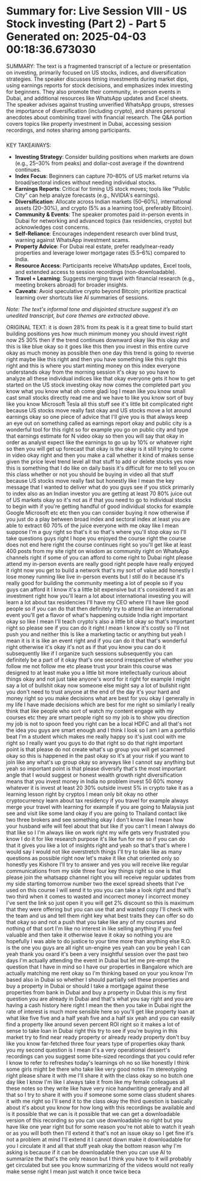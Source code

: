 Summary for: Live Session VIII - US Stock investing (Part 2)  - Part 5
Generated on: 2025-04-03 00:18:36.673030
==================================================

SUMMARY:
The text is a fragmented transcript of a lecture or presentation on investing, primarily focused on US stocks, indices, and diversification strategies. The speaker discusses timing investments during market dips, using earnings reports for stock decisions, and emphasizes index investing for beginners. They also promote their community, in-person events in Dubai, and additional resources like WhatsApp updates and Excel sheets. The speaker advises against trusting unverified WhatsApp groups, stresses the importance of diversification (including crypto), and shares personal anecdotes about combining travel with financial research. The Q&A portion covers topics like property investment in Dubai, accessing session recordings, and notes sharing among participants.  

###

KEY TAKEAWAYS:
- **Investing Strategy**: Consider building positions when markets are down (e.g., 25–30% from peaks) and dollar-cost average if the downtrend continues.  
- **Index Focus**: Beginners can capture 70–80% of US market returns via broad/sectoral indices without needing individual stocks.  
- **Earnings Reports**: Critical for timing US stock moves; tools like "Public City" can help analyze forecasts (e.g., NVIDIA's earnings).  
- **Diversification**: Allocate across Indian markets (50–60%), international assets (20–30%), and crypto (5% as a learning tool, preferably Bitcoin).  
- **Community & Events**: The speaker promotes paid in-person events in Dubai for networking and advanced topics (tax residencies, crypto) but acknowledges cost concerns.  
- **Self-Reliance**: Encourages independent research over blind trust, warning against WhatsApp investment scams.  
- **Property Advice**: For Dubai real estate, prefer ready/near-ready properties and leverage lower mortgage rates (5.5–6%) compared to India.  
- **Resource Access**: Participants receive WhatsApp updates, Excel tools, and extended access to session recordings (non-downloadable).  
- **Travel + Learning**: Suggests merging travel with financial research (e.g., meeting brokers abroad) for broader insights.  
- **Caveats**: Avoid speculative crypto beyond Bitcoin; prioritize practical learning over shortcuts like AI summaries of sessions.  

*Note: The text's informal tone and disjointed structure suggest it’s an unedited transcript, but core themes are extracted above.*

ORIGINAL TEXT:
it is down 28% from its peak is it a great time to build start building positions yes how much minimum money you should invest right now 25 30% then if the trend continues downward okay like this okay and this is like blue okay so it goes like this then you invest in this entire curve okay as much money as possible then one day this trend is going to reverse right maybe like this right and then you have something like this right this right and this is where you start minting money on this index everyone understands okay from the morning session it's okay so you have to analyze all these individual indices like that okay everyone gets it how to get started on the US stock investing okay now comes the completed part you know what you know what oh come gladi log I mean like you know small cast small stocks directly read me and we have to like you know sort of buy like you know Microsoft Tesla all this stuff see it's little bit complicated right because US stocks move really fast okay and US stocks move a lot around earnings okay so one piece of advice that I'll give you is that always keep an eye out on something called as earnings report okay and public city is a wonderful tool for this right so for example you go on public city and type that earnings estimate for N video okay so then you will say that okay in order as analyst expect like the earnings to go up by 10% or whatever right so then you will get up forecast that okay is the okay is it still trying to come in video okay right and then you make a call whether it kind of makes sense given the price level trend level all that stuff to add or delete stocks yes now this is something that I do like on daily basis it's difficult for me to tell you on this class whether or not you should be buying in video all that stuff because US stocks move really fast but honestly like I mean the key message that I wanted to deliver what do you guys see if you stick primarily to index also as an Indian investor you are getting at least 70 80% juice out of US markets okay so it's not as if that you need to go to individual stocks to begin with if you're getting handful of good individual stocks for example Google Microsoft etc etc then you can consider buying it now otherwise if you just do a play between broad index and sectoral index at least you are able to extract 60 70% of the juice everyone with me okay like I mean suppose I'm a guy right so that's it so that's where you'll stop okay so I'll take questions guys right I hope you enjoyed the course right the course does not end here right the course continues right so you'll get like at least 400 posts from my site right on wisdom as community right on WhatsApp channels right if some of you can afford to come right to Dubai right please attend my in-person events are really good right people have really enjoyed it right now you get to build a network that's my sort of value add honestly I lose money running like live in-person events but I still do it because it's really good for building the community meeting a lot of people so if you guys can afford it I know it's a little bit expensive but it's considered it as an investment right how you'll learn a lot about international investing you will learn a lot about tax residencies I'll have my CEO where I'll have like good people so if you can do that then definitely try to attend like an international event you'll get a flavor of what's happening outside India right important okay so like I mean I'll teach crypto's also a little bit okay so that's important right so please see if you can do it right I mean I know it's costly so I'll not push you and neither this is like a marketing tactic or anything but yeah I mean it is it is like an event right and if you can do it that that's wonderful right otherwise it's okay it's not as if that you know you can do it subsequently like if I organize such sessions subsequently you can definitely be a part of it okay that's one second irrespective of whether you follow me not follow me etc please trust your brain this course was designed to at least make you a little bit more intellectually curious about things okay and not just take anyone's word for it right for example I might say a lot of bullshit okay now someone else might say a lot of bullshit right you don't need to trust anyone at the end of the day it's your hard and money right so you make decisions what are best for you okay I generally in my life I have made decisions which are best for me right so similarly I really think that like people who sort of watch my content engage with my courses etc they are smart people right so my job is to show you direction my job is not to spoon feed you right can be a local HDFC and all that's not the idea you guys are smart enough and I think I look so I am I am a portfolio beat I'm a student which makes me really happy so it's just cool with me right so I really want you guys to do that right so do that right important point is that please do not create what's up group you will get scammed okay so this is happened in the past okay so it's at your risk if you want to join like any what's up group okay so anyways like I cannot say anything but yeah so important point is that please diversify that's the most important angle that I would suggest or honest wealth growth right diversification means that you invest money in India no problem invest 50 60% money whatever it is invest at least 20 30% outside invest 5% in crypto take it as a learning lesson right by cryptos I mean only bit okay no other cryptocurrency learn about tax residency if you travel for example always merge your travel with learning for example if you are going to Malaysia just see and visit like some land okay if you are going to Thailand contact like two three brokers and see something okay I don't know like I mean how your husband wife will feel about that but like if you can't I mean I always do that like so I I'm always like on work right my wife gets very frustrated you know I do it for like research purpose it's like fun for me so if you can do that it gives you like a lot of insights right and yeah so that's that's where I would say I would not like overstretch things I'll try to take like as many questions as possible right now let's make it like chat oriented only so honestly yes Kishore I'll try to answer and yes you will receive like regular communications from my side three four key things right so one is that please join the whatsapp channel right you will receive regular updates from my side starting tomorrow number two the excel spread sheets that I've used on this course I will send it to you you can take a look right and that's two third when it comes to wasted and incorrect money I incorrect money I've sent the link so just open it you will get 2% discount so this is maximum that they were offering but you can use that and wasted copy I'll check with the team and us and tell them right key what best traits they can offer so do that okay so and not a push that you take like any of my courses and nothing of that sort I'm like no interest in like selling anything if you feel valuable and then take it otherwise leave it okay so nothing you are hopefully I was able to do justice to your time more than anything else R.O. is the one you guys are all right un-engine yes yeah can you be yeah I can yeah thank you oxard it's been a very insightful session over the past two days I'm actually attending the event in Dubai but let me pre-empt the question that I have in mind so I have our properties in Bangalore which are actually matching me rent okay so I'm thinking based on your you know I'm based also in Dubai so whether I should partially sell these properties and buy a property in Dubai or should I take a mortgage against these properties from bank in Dubai and buy a property in Dubai this is my first question you are already in Dubai and that's what you say right and you are having a cash history here right I mean the then you take in Dubai right the rate of interest is much more sensible here so you'll get like property loan at what like five five and a half yeah five and a half six yeah and you can easily find a property like around seven percent ROI right so it makes a lot of sense to take loan in Dubai right this try to see if you're buying in this market try to find near ready property or already ready property don't buy like you know far-fetched three four years type of properties okay thank you my second question is I mean it's a very operational dessert's recordings can you suggest some bite-sized recordings that you could refer I know to refer to refreshes today's learnings oh no so like honestly I think some girls might be there who take like very good notes I'm stereotyping right please share it with me I'll share it with the class okay so no butch one day like I know I'm like I always take it from like my female colleagues all these notes so they write like have very nice handwriting generally and all that so I try to share it with you if someone some some class student shares it with me right so I'll send it to the class okay the third question is basically about it's about you know for how long with this recordings be available and is it possible that we can is it possible that we can get a downloadable version of this recording so you can use downloadable no right but you have like one year right but for some reason you're not able to watch it yeah or as you will both then I'll extend it that's not an issue okay so I get fine it's not a problem at mind I'll extend it I cannot down make it downloadable for you I circulate it and all that stuff yeah okay the bottom reason why I'm asking is because if it can be downloadable then you can use AI to summarize the that's the only reason but I think you have to it will probably get circulated but see you know summarizing of the videos would not really make sense right I mean just watch it once twice beca